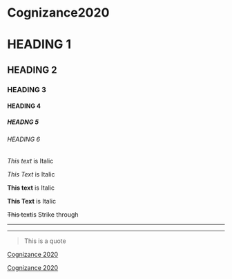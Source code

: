 # Cognizance2020
<!-- HEADINGS -->
# HEADING 1
## HEADING 2
### HEADING 3
#### HEADING 4
##### HEADNG 5
###### HEADING 6

<!-- ITALICS -->
*This text* is Italic

_This Text_ is Italic

<!-- Strong  -->
**This text** is Italic

__This Text__ is Italic

<!-- Strike through  -->
~~This text~~is Strike through

<!-- Horizontal Rule  -->

---
___

<!-- Block quote  -->
> This is a quote

<!-- Links  -->
[Cognizance 2020](https://cognizance2020.github.io/)

[Cognizance 2020](https://cognizance2020.github.io/ 'cognizance 2020')
